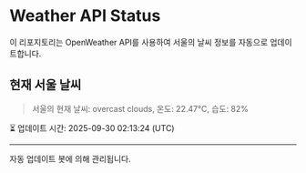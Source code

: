 
# Weather API Status

이 리포지토리는 OpenWeather API를 사용하여 서울의 날씨 정보를 자동으로 업데이트합니다.

## 현재 서울 날씨
> 서울의 현재 날씨: overcast clouds, 온도: 22.47°C, 습도: 82%

⏳ 업데이트 시간: 2025-09-30 02:13:24 (UTC)

---
자동 업데이트 봇에 의해 관리됩니다.
